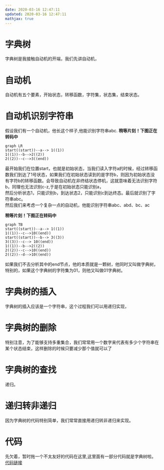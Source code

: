 ```yaml
---
date: 2020-03-16 12:47:11
updated: 2020-03-16 12:47:11
mathjax: true
---
```


# 字典树
 字典树是我接触自动机的开端，我们先讲自动机，

# 自动机
 自动机有五个要素，开始状态，转移函数，字符集，状态集，结束状态。

# 自动机识别字符串
 假设我们有一个自动机，他长这个样子,他能识别字符串abc.
 **稍等片刻！下图正在转码中**
```mermaid
graph LR
start((start))--a--> 1((1))
1((1))--b-->2((2))
2((2))--c-->3((end))
```
 最开始我们在位置start，也就是初始状态，当我们读入字符a的时候，经过转移函数我们到达了1号状态，如果我们在初始状态读到的是字符b，则因为初始状态没有字符b的转移函数。会导致自动机在非终结状态停机，这就意味着无法识别字符b，同理也无法识别c-z,于是在初始状态只能识别a，<br>
 然后分析状态1，只能识别b，到达状态2，只能识别c到达终态。最后就识别了字符串abc。<br>
 然后我们来考虑一个复杂一点的自动机，他能识别字符串abc、abd、bc、ac<br>

 **稍等片刻！下图正在转码中**
```mermaid
graph TB
start((start))--a--> 1((1))
1((1))--c-->10((end))
start((start))--b--> 3((3))
3((3))--c--> 10((end))
1((1))--b-->2((2))
2((2))--c-->10((end))
2((2))--d-->10((end))
```
 如果我们不去分析其中的end节点，他的本质就是一颗树，他同时又叫做字典树，特别的，如果这个字典树的字符集为01，则他又叫做01字典树。

# 字典树的插入
 字典树的插入应该是一个字符串，这个过程我们可以用递归实现，
# 字典树的删除
 特别注意，为了能够支持多重集合，我们常常用一个数字来代表有多少个字符串在某个状态结束，这样删除的时候只要减少那个值就可以了
# 字典树的查找
 递归。
# 递归转非递归
 因为字典树的代码特别简单，我们常常直接用递归转非递归来实现。
# 代码
 先欠着，暂时拖一个不太友好的代码在这里,这里面有一部分代码就是字典树啦。
[代码链接](https://fightinggg.github.io/ACM/stencil/string/AC自动机.html)